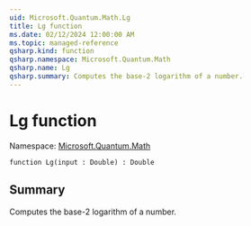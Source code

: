 ```yaml
---
uid: Microsoft.Quantum.Math.Lg
title: Lg function
ms.date: 02/12/2024 12:00:00 AM
ms.topic: managed-reference
qsharp.kind: function
qsharp.namespace: Microsoft.Quantum.Math
qsharp.name: Lg
qsharp.summary: Computes the base-2 logarithm of a number.
---
```


# Lg function

Namespace: [Microsoft.Quantum.Math](xref:Microsoft.Quantum.Math)

```qsharp
function Lg(input : Double) : Double
```

## Summary
Computes the base-2 logarithm of a number.
